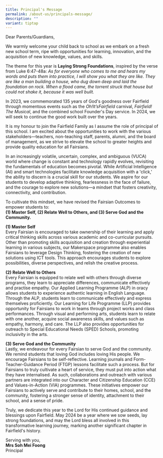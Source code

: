 ```yaml
---
title: Principal's Message
permalink: /about-us/principals-message/
description: ""
variant: tiptap
---
```

<p>Dear Parents/Guardians,</p><p>We warmly welcome your child back to school as we embark on a fresh new school term, ripe with opportunities for learning, innovation, and the acquisition of new knowledge, values, and skills.</p><p>The theme for this year is <strong>Laying Strong Foundations</strong>, inspired by the verse from Luke 6:47-48a: <em>As for everyone who comes to me and hears my words and puts them into practice, I will show you what they are like. They are like a man building a house, who dug down deep and laid the foundation on rock. When a flood came, the torrent struck that house but could not shake it, because it was well built.</em></p><p>In 2023, we commemorated 135 years of God's goodness over Fairfield through momentous events such as the <em>Oh!It’sFairfield</em> carnival, <em>Fairfield! The Musical</em>, and the combined school Founder's Day service. In 2024, we will seek to continue the good work built over the years.</p><p>It is my honour to join the Fairfield Family as I assume the role of principal of this school. I am excited about the opportunities to work with the various stakeholders—teachers, non-teaching staff, parents, alumni, and the board of management, as we strive to elevate the school to greater heights and provide quality education for all Fairsians.</p><p>In an increasingly volatile, uncertain, complex, and ambiguous (VUCA) world where change is constant and technology rapidly evolves, revisiting the fundamentals of education becomes pivotal. While Artificial Intelligence (AI) and smart technologies facilitate knowledge acquisition with a 'click,' the ability to discern is a crucial skill for our students. We aspire for our students to develop adaptive thinking, fearlessness in the face of failure, and the courage to explore new solutions—a mindset that fosters creativity, connectivity, and contribution.</p><p>To cultivate this mindset, we have revised the Fairsian Outcomes to empower students to: <br><strong>(1) Master Self, (2) Relate Well to Others, and (3) Serve God and the Community.</strong></p><p><strong>(1) Master Self</strong><br>Every Fairsian is encouraged to take ownership of their learning and apply critical thinking skills across various academic and co-curricular pursuits. Other than promoting skills acquisition and creation through experiential learning in various subjects, our Makerspace programme also enables Fairsians to leverage Design Thinking, fostering the creation of new solutions using ICT tools. This approach encourages students to explore possibilities, diverse perspectives, and relish the creative process.</p><p><strong>(2) Relate Well to Others</strong><br>Every Fairsian is equipped to relate well with others through diverse programs, they learn to appreciate differences, communicate effectively and practise empathy. Our Applied Learning Programme (ALP) in oracy allows students to experience authentic learning in English Language. Through the ALP, students learn to communicate effectively and express themselves proficiently. Our Learning for Life Programme (LLP) provides opportunity for Fairsians to work in teams through project works and class performances. Through visual and performing arts, students learn to relate with one another, acquire social awareness skills, and values such as empathy, harmony, and care. The LLP also provides opportunities for outreach to Special Educational Needs (SPED) Schools, promoting inclusivity in the arts.</p><p><strong>(3) Serve God and the Community</strong><br>Lastly, we endeavour for every Fairsian to serve God and the community. We remind students that loving God includes loving His people. We encourage Fairsians to be self-reflective. Learning journals and Form-Teacher-Guidance Period (FTGP) lessons facilitate such a process. But for Fairsians to truly cultivate a heart of service, they must put into action what they have internalised. As such, collaborations and outreach with various partners are integrated into our Character and Citizenship Education (CCE) and Values-in-Action (VIA) programmes. These initiatives empower our Fairsians to actively serve and contribute to their homes, school, and the community, fostering a stronger sense of identity, attachment to their school, and a sense of pride.</p><p>Truly, we dedicate this year to the Lord for His continued guidance and blessings upon Fairfield. May 2024 be a year where we sow seeds, lay strong foundations, and may the Lord bless all involved in this transformative learning journey, marking another significant chapter in Fairfield's history.</p><p>Serving with you, <br><strong>Mrs Soh Mei Foong</strong><br>Principal</p>
